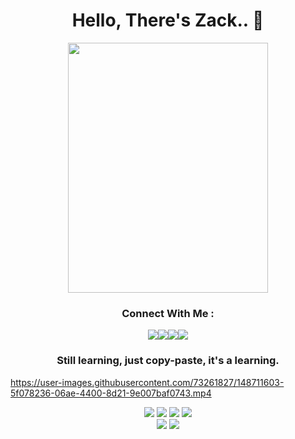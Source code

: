 ## <h1 align="center">Hello, There's Zack.. 👋</h1>

<p align="center"><img src="https://media.sf-converter.com/get?__sig=iMxKE57AFk-pNlXEM0KgLw&__expires=1641777988&uri=https%3A%2F%2Finstagram.fmar1-1.fna.fbcdn.net%2Fv%2Ft51.2885-15%2Fe35%2Fp1080x1080%2F125782581_403297834181292_9145425589154712044_n.jpg%3F_nc_ht%3Dinstagram.fmar1-1.fna.fbcdn.net%26_nc_cat%3D100%26_nc_ohc%3DwUL9joPvVOwAX_BOXeq%26edm%3DAJBgZrYBAAAA%26ccb%3D7-4%26oh%3D00_AT-1RSrVhWpclBHCe-a0RtM1w9vtePXtReixF2NSCywUWw%26oe%3D61E336CE%26_nc_sid%3D78c662" width="320" height="400"></p>

<h3 align="center">Connect With Me :</h3>
<p align="center"><a href="https://facebook.com/muhammadzakizn"><img src="https://img.icons8.com/color/48/000000/facebook.png"></a><align="center"><a href="https://instagram.com/muhammadzakizn"><img src="https://img.icons8.com/fluency/48/000000/instagram-new.png"></a><align="center"><a href="https://twitter/muhammadzakizn"><img src="https://img.icons8.com/color/48/000000/twitter--v2.png"/></a><align="center"><a href="https://www.youtube.com/channel/UCR3E7NBQM_AtThVoiHJhHZg"><img src="https://img.icons8.com/color/48/000000/youtube-play.png"/></a>

<h3 align="center">Still learning, just copy-paste, it's a learning.</h3>

https://user-images.githubusercontent.com/73261827/148711603-5f078236-06ae-4400-8d21-9e007baf0743.mp4
  
<p align="center">
  <img src="https://img.shields.io/badge/-JavaScript-black?style=flat-square&logo=javascript" />
  <img src="https://img.shields.io/badge/-Node.js-black?style=flat-square&logo=Node.js" />
  <img src="https://img.shields.io/badge/-HTML5-black?style=flat-square&logo=html5&logoColor=e34f26" />
  <img src="https://img.shields.io/badge/-GitHub-black?style=flat-square&logo=github" /> <br>
  <img src="https://img.shields.io/badge/-Python-black?style=flat-square&logo=python" />
  <img src="https://img.shields.io/badge/-Windows-black?style=flat-square&logo=windows" />

<!--END_SECTION:activity-->
